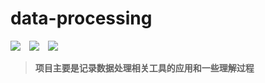 # data-processing

![](https://img.shields.io/badge/Haoran-ML-blue.svg)&emsp;![](https://img.shields.io/static/v1.svg?label=996.&message=ICU&color=ff69b4)&emsp;![](https://img.shields.io/badge/Love-ZC-red.svg)

>**项目主要是记录数据处理相关工具的应用和一些理解过程**
